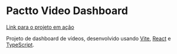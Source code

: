 # Pactto Video Dashboard

[Link para o projeto em ação](https://miguel-malagoli.github.io/video-dashboard/)

Projeto de dashboard de vídeos, desenvolvido usando [Vite](https://vitejs.dev/), [React](https://react.dev/) e [TypeScript](https://www.typescriptlang.org/).
